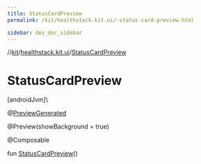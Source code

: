 ```yaml
---
title: StatusCardPreview
permalink: /kit/healthstack.kit.ui/-status-card-preview.html

sidebar: dev_doc_sidebar
---
```

//[kit](../../kit.html)/[healthstack.kit.ui](index.html)/[StatusCardPreview](-status-card-preview.html)



# StatusCardPreview



[androidJvm]\




@[PreviewGenerated](../healthstack.kit.annotation/-preview-generated/index.html)



@Preview(showBackground = true)



@Composable



fun [StatusCardPreview](-status-card-preview.html)()




